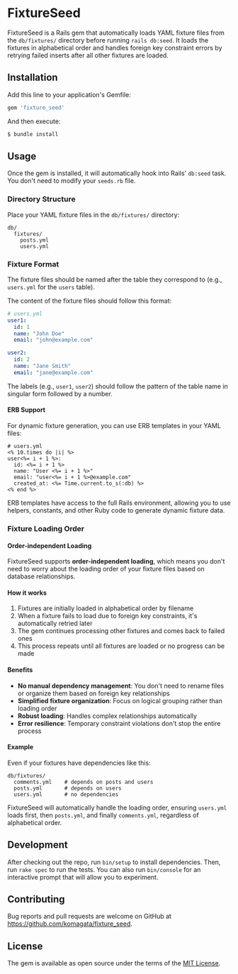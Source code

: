 # FixtureSeed

FixtureSeed is a Rails gem that automatically loads YAML fixture files from the `db/fixtures/` directory before running `rails db:seed`. It loads the fixtures in alphabetical order and handles foreign key constraint errors by retrying failed inserts after all other fixtures are loaded.

## Installation

Add this line to your application's Gemfile:

```ruby
gem 'fixture_seed'
```

And then execute:

```bash
$ bundle install
```

## Usage

Once the gem is installed, it will automatically hook into Rails' `db:seed` task. You don't need to modify your `seeds.rb` file.

### Directory Structure

Place your YAML fixture files in the `db/fixtures/` directory:

```
db/
  fixtures/
    posts.yml
    users.yml
```

### Fixture Format

The fixture files should be named after the table they correspond to (e.g., `users.yml` for the `users` table).

The content of the fixture files should follow this format:

```yaml
# users.yml
user1:
  id: 1
  name: "John Doe"
  email: "john@example.com"

user2:
  id: 2
  name: "Jane Smith"
  email: "jane@example.com"
```

The labels (e.g., `user1`, `user2`) should follow the pattern of the table name in singular form followed by a number.

#### ERB Support

For dynamic fixture generation, you can use ERB templates in your YAML files:

```erb
# users.yml
<% 10.times do |i| %>
user<%= i + 1 %>:
  id: <%= i + 1 %>
  name: "User <%= i + 1 %>"
  email: "user<%= i + 1 %>@example.com"
  created_at: <%= Time.current.to_s(:db) %>
<% end %>
```

ERB templates have access to the full Rails environment, allowing you to use helpers, constants, and other Ruby code to generate dynamic fixture data.

### Fixture Loading Order

#### Order-independent Loading

FixtureSeed supports **order-independent loading**, which means you don't need to worry about the loading order of your fixture files based on database relationships.

#### How it works

1. Fixtures are initially loaded in alphabetical order by filename
2. When a fixture fails to load due to foreign key constraints, it's automatically retried later
3. The gem continues processing other fixtures and comes back to failed ones
4. This process repeats until all fixtures are loaded or no progress can be made

#### Benefits

- **No manual dependency management**: You don't need to rename files or organize them based on foreign key relationships
- **Simplified fixture organization**: Focus on logical grouping rather than loading order
- **Robust loading**: Handles complex relationships automatically
- **Error resilience**: Temporary constraint violations don't stop the entire process

#### Example

Even if your fixtures have dependencies like this:
```
db/fixtures/
  comments.yml    # depends on posts and users
  posts.yml       # depends on users  
  users.yml       # no dependencies
```

FixtureSeed will automatically handle the loading order, ensuring `users.yml` loads first, then `posts.yml`, and finally `comments.yml`, regardless of alphabetical order.

## Development

After checking out the repo, run `bin/setup` to install dependencies. Then, run `rake spec` to run the tests. You can also run `bin/console` for an interactive prompt that will allow you to experiment.

## Contributing

Bug reports and pull requests are welcome on GitHub at https://github.com/komagata/fixture_seed.

## License

The gem is available as open source under the terms of the [MIT License](https://opensource.org/licenses/MIT).
